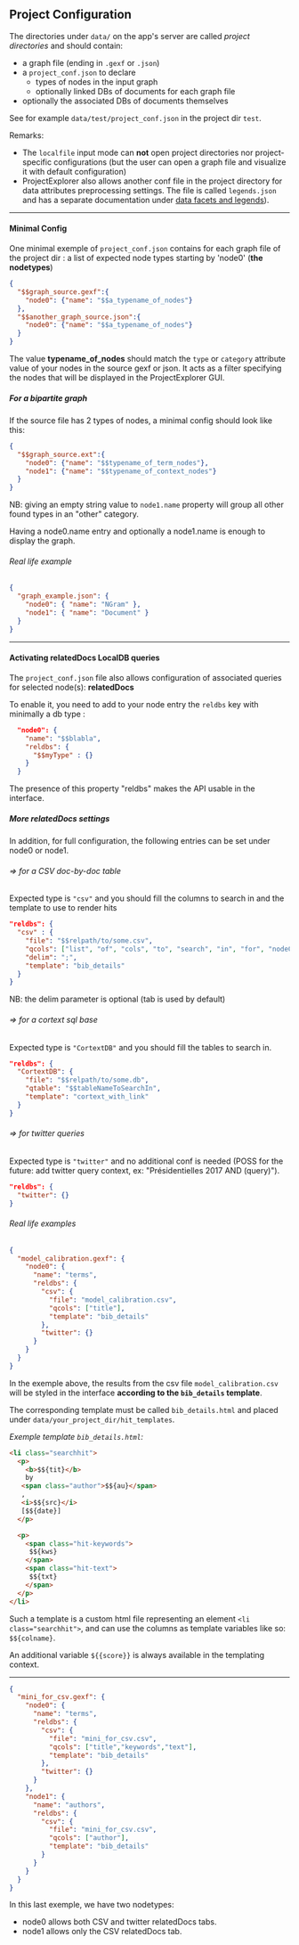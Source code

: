 ## Project Configuration

The directories under `data/` on the app's server are called *project directories* and should contain:
  - a graph file (ending in `.gexf` or `.json`)
  - a `project_conf.json` to declare
    - types of nodes in the input graph
    - optionally linked DBs of documents for each graph file
  - optionally the associated DBs of documents themselves

See for example `data/test/project_conf.json` in the project dir `test`.

Remarks:
  - The `localfile` input mode can **not** open project directories nor project-specific configurations (but the user can open a graph file and visualize it with default configuration)
  - ProjectExplorer also allows another conf file in the project directory for data attributes preprocessing settings. The file is called `legends.json` and has a  separate documentation under [data facets and legends](https://github.com/moma/ProjectExplorer/blob/master/00.DOCUMENTATION/C-advanced/data_facets_and_legends.json)).


------------------------------------------------------
#### Minimal Config

One minimal exemple of `project_conf.json` contains for each graph file of the project dir : a list of expected node types starting by 'node0' (**the nodetypes**)

```json
{
  "$$graph_source.gexf":{
    "node0": {"name": "$$a_typename_of_nodes"}
  },
  "$$another_graph_source.json":{
    "node0": {"name": "$$a_typename_of_nodes"}
  }
}
```
The value **typename_of_nodes** should match the `type` or `category` attribute value of your nodes in the source gexf or json. It acts as a filter specifying the nodes that will be displayed in the ProjectExplorer GUI.

##### For a bipartite graph
If the source file has 2 types of nodes, a minimal config should look like this:
```json
{
  "$$graph_source.ext":{
    "node0": {"name": "$$typename_of_term_nodes"},
    "node1": {"name": "$$typename_of_context_nodes"}
  }
}
```

NB: giving an empty string value to `node1.name` property will group all other found types in an "other" category.

Having a node0.name entry and optionally a node1.name is enough to display the graph.

###### Real life example
```json
{
  "graph_example.json": {
    "node0": { "name": "NGram" },
    "node1": { "name": "Document" }
  }
}
```

------------------------------------------------------
#### Activating relatedDocs LocalDB queries

The `project_conf.json` file also allows configuration of associated queries for selected node(s): **relatedDocs**

To enable it, you need to add to your node entry the `reldbs` key with minimally a db type :

```json
  "node0": {
    "name": "$$blabla",
    "reldbs": {
      "$$myType" : {}
    }
  }
```

The presence of this property "reldbs" makes the API usable in the interface.

##### More relatedDocs settings
In addition, for full configuration, the following entries can be set under node0 or node1.

###### => for a CSV doc-by-doc table
Expected type is `"csv"` and you should fill the columns to search in and the template to use to render hits
```json
"reldbs": {
  "csv" : {
    "file": "$$relpath/to/some.csv",
    "qcols": ["list", "of", "cols", "to", "search", "in", "for", "node0"],
    "delim": ";",
    "template": "bib_details"
  }
}
```
NB: the delim parameter is optional (tab is used by default)

###### => for a cortext sql base
Expected type is `"CortextDB"` and you should fill the tables to search in.
```json
"reldbs": {
  "CortextDB": {
    "file": "$$relpath/to/some.db",
    "qtable": "$$tableNameToSearchIn",
    "template": "cortext_with_link"
  }
}
```

###### => for twitter queries
Expected type is `"twitter"` and no additional conf is needed (POSS for the future: add twitter query context, ex: "Présidentielles 2017 AND (query)").
```json
"reldbs": {
  "twitter": {}
}
```

###### Real life examples

```json
{
  "model_calibration.gexf": {
    "node0": {
      "name": "terms",
      "reldbs": {
        "csv": {
          "file": "model_calibration.csv",
          "qcols": ["title"],
          "template": "bib_details"
        },
        "twitter": {}
      }
    }
  }
}
```

In the exemple above, the results from the csv file `model_calibration.csv` will be styled in the interface **according to the `bib_details` template**.

The corresponding template must be called `bib_details.html` and placed under `data/your_project_dir/hit_templates`.

*Exemple template `bib_details.html`:*
```html
<li class="searchhit">
  <p>
    <b>$${tit}</b>
    by
   <span class="author">$${au}</span>
   ,
   <i>$${src}</i>
   [$${date}]
  </p>

  <p>
    <span class="hit-keywords">
     $${kws}
    </span>
    <span class="hit-text">
     $${txt}
    </span>
  </p>
</li>
```

Such a template is a custom html file representing an element `<li class="searchhit">`, and can use the columns as template variables like so: `$${colname}`.

An additional variable `${{score}}` is always available in the templating context.

--------------------------------------------------------------------------------

```json
{
  "mini_for_csv.gexf": {
    "node0": {
      "name": "terms",
      "reldbs": {
        "csv": {
          "file": "mini_for_csv.csv",
          "qcols": ["title","keywords","text"],
          "template": "bib_details"
        },
        "twitter": {}
      }
    },
    "node1": {
      "name": "authors",
      "reldbs": {
        "csv": {
          "file": "mini_for_csv.csv",
          "qcols": ["author"],
          "template": "bib_details"
        }
      }
    }
  }
}
```

In this last exemple, we have two nodetypes:
  - node0 allows both CSV and twitter relatedDocs tabs.
  - node1 allows only the CSV relatedDocs tab.
